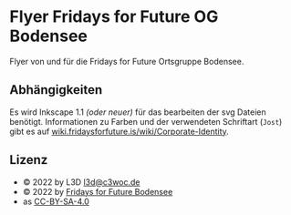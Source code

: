  Flyer Fridays for Future OG Bodensee
=================

Flyer von und für die Fridays for Future Ortsgruppe Bodensee.

 Abhängigkeiten
---------------
Es wird Inkscape 1.1 *(oder neuer)* für das bearbeiten der svg Dateien benötigt.
Informationen zu Farben und der verwendeten Schriftart (``Jost``) gibt es auf [wiki.fridaysforfuture.is/wiki/Corporate-Identity](https://wiki.fridaysforfuture.is/wiki/Corporate-Identity).

 Lizenz
--------
+ © 2022 by L3D <l3d@c3woc.de>
+ © 2022 by [Fridays for Future Bodensee](https://klima-streik.de/)
+ as [CC-BY-SA-4.0](https://creativecommons.org/licenses/by-sa/4.0/)
